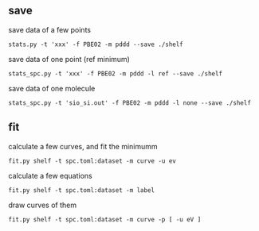 

## save
save data of a few points
```
stats.py -t 'xxx' -f PBE02 -m pddd --save ./shelf 
```
save data of one point (ref minimum)
```
stats_spc.py -t 'xxx' -f PBE02 -m pddd -l ref --save ./shelf
```
save data of one molecule
```
stats_spc.py -t 'sio_si.out' -f PBE02 -m pddd -l none --save ./shelf
```

## fit
calculate a few curves, and fit the minimumm
```
fit.py shelf -t spc.toml:dataset -m curve -u ev
```
calculate a few equations
```
fit.py shelf -t spc.toml:dataset -m label
```
draw curves of them
```
fit.py shelf -t spc.toml:dataset -m curve -p [ -u eV ]
```